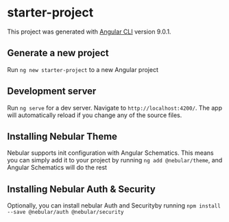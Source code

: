 # starter-project

This project was generated with [Angular CLI](https://github.com/angular/angular-cli) version 9.0.1.

## Generate a new project

Run `ng new starter-project` to a new Angular project 

## Development server

Run `ng serve` for a dev server. Navigate to `http://localhost:4200/`. The app will automatically reload if you change any of the source files.

## Installing Nebular Theme

Nebular supports init configuration with Angular Schematics. This means you can simply add it to your project by running `ng add @nebular/theme`, and Angular Schematics will do the rest

## Installing Nebular Auth & Security

Optionally, you can install nebular Auth and Securityby running `npm install --save @nebular/auth @nebular/security`


